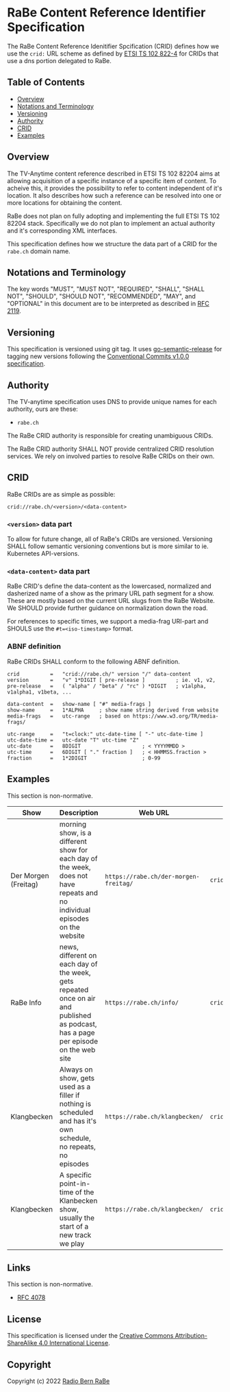 # RaBe Content Reference Identifier Specification

The RaBe Content Reference Idenitifier Spcification (CRID) defines how we use
the `crid:` URL scheme as defined by [ETSI TS 102 822-4](https://tech.ebu.ch/docs/metadata/ts_10282204v010501p.pdf)
for CRIDs that use a dns portion delegated to RaBe.

## Table of Contents

- [Overview](#overview)
- [Notations and Terminology](#notations-and-terminology)
- [Versioning](#versioning)
- [Authority](#authority)
- [CRID](#crid)
- [Examples](#examples)

## Overview

The TV-Anytime content reference described in ETSI TS 102 82204 aims at allowing acquisition of a specific instance of a specific item of content.
To acheive this, it provides the possibility to refer to content independent of it's location.
It also describes how such a reference can be resolved into one or more locations for obtaining the content.

RaBe does not plan on fully adopting and implementing the full ETSI TS 102 82204 stack.
Specifically we do not plan to implement an actual authority and it's corresponding XML interfaces.

This specification defines how we structure the data part of a CRID for the `rabe.ch` domain name.

## Notations and Terminology

The key words "MUST", "MUST NOT", "REQUIRED", "SHALL", "SHALL NOT", "SHOULD",
"SHOULD NOT", "RECOMMENDED", "MAY", and "OPTIONAL" in this document are to be
interpreted as described in [RFC 2119](https://tools.ietf.org/html/rfc2119).

## Versioning

This specification is versioned using git tag. It uses [go-semantic-release](https://go-semantic-release.xyz/)
for tagging new versions following the [Conventional Commits v1.0.0 specification](https://www.conventionalcommits.org/en/v1.0.0/).

## Authority

The TV-anytime specification uses DNS to provide unique names for each authority, ours are these:

* `rabe.ch`

The RaBe CRID authority is responsible for creating unambiguous CRIDs.

The RaBe CRID authority SHALL NOT provide centralized CRID resolution services.
We rely on involved parties to resolve RaBe CRIDs on their own.

## CRID

RaBe CRIDs are as simple as possible:

```text
crid://rabe.ch/<version>/<data-content>
```

### `<version>` data part

To allow for future change, all of RaBe's CRIDs are versioned. Versioning SHALL
follow semantic versioning conventions but is more similar to ie. Kubernetes
API-versions.

### `<data-content>` data part

RaBe CRID's define the data-content as the lowercased, normalized and dasherized
name of a show as the primary URL path segment for a show. These are mostly based
on the current URL slugs from the RaBe Website. We SHOULD provide further guidance
on normalization down the road.

For references to specific times, we support a media-frag URI-part and SHOULS use
the `#t=<iso-timestamp>` format.

### ABNF definition

RaBe CRIDs SHALL conform to the following ABNF definition.

```abnf
crid          =   "crid://rabe.ch/" version "/" data-content
version       =   "v" 1*DIGIT [ pre-release ]          ; ie. v1, v2,
pre-release   =   ( "alpha" / "beta" / "rc" ) *DIGIT   ; v1alpha, v1alpha1, v1beta, ...

data-content  =   show-name [ "#" media-frags ]
show-name     =   1*ALPHA     ; show name string derived from website
media-frags   =   utc-range   ; based on https://www.w3.org/TR/media-frags/

utc-range     =   "t=clock:" utc-date-time [ "-" utc-date-time ]
utc-date-time =   utc-date "T" utc-time "Z"
utc-date      =   8DIGIT                    ; < YYYYMMDD >
utc-time      =   6DIGIT [ "." fraction ]   ; < HHMMSS.fraction >
fraction      =   1*2DIGIT                  ; 0-99
```

## Examples

This section is non-normative.

| Show | Description | Web URL | CRID |
| ---- | ---- | ---- | ---- |
| Der Morgen (Freitag) | morning show, is a different show for each day of the week, does not have repeats and no individual episodes on the website | `https://rabe.ch/der-morgen-freitag/` | `crid://rabe.ch/v1/der-morgen-freitag` |
| RaBe Info | news, different on each day of the week, gets repeated once on air and published as podcast, has a page per episode on the web site | `https://rabe.ch/info/`  | `crid://rabe.ch/v1/info` |
| Klangbecken | Always on show, gets used as a filler if nothing is scheduled and has it's own schedule, no repeats, no episodes | `https://rabe.ch/klangbecken/` | `crid://rabe.ch/v1/klangbecken` |
| Klangbecken | A specific point-in-time of the Klanbecken show, usually the start of a new track we play | `https://rabe.ch/klangbecken/` | `crid://rabe.ch/v1/klangbecken#t=clock=20211201T131200.00Z` |

## Links

This section is non-normative.

* [RFC 4078](https://datatracker.ietf.org/doc/html/rfc4078)

## License

This specification is licensed under the [Creative Commons Attribution-ShareAlike 4.0 International License](http://creativecommons.org/licenses/by-sa/4.0/).

## Copyright

Copyright (c) 2022 [Radio Bern RaBe](http://www.rabe.ch)
